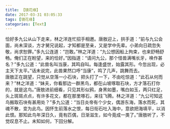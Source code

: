```yaml
---
title: 【镜花缘】
date: 2017-03-31 03:05:33
tags: [镜花缘]
categories: [Text]
---
```


<p dir="ltr"  >恰好多九公从山下走来，林之洋连忙招手相邀。唐敖迎上，拱手道：“前与九公会面，尚未深谈，方才舅兄说起，才知都是至亲，又是学中先辈。小弟向日疏忽失敬，尚求恕罪。”多九公连道：“岂敢。”林之洋道：“九公想因船上拘束，也来舒畅舒畅。俺们正在盼望，来的恰好。”因指道：“请问九公，那个怪兽满嘴长牙，唤作甚名？”多九公道：“此兽名叫当康，其鸣自叫。每逢盛世，始露其形。今忽出现，必主天下太平。”话未说完，此兽果然口呼“当康”，鸣了几声，跳舞而去。<br />唐敖正在跳望，只觉从空落一小石块，把头打了一下，不由吃惊道：“此石从何而来？”林之洋道：“妹夫，你看那边一群黑鸟，都在山坡啄取石块，方才落石打你的，就是这鸟。”唐敖进前细看，只见其形似鸦，身黑如墨，嘴白如玉，两只红足，头上斑斑点点，有许多花文，都在那里啄石，来往飞腾。林之洋道：“九公可知这鸟搬取石块有甚用处？”多九公道：“当日炎帝有个少女，偶游东海，落水而死，其魂不散，变为此鸟。因怀生前落水之恨，每日衔石吐入海中，意欲把海填平，以消此恨。那知此鸟年深日久，竟有匹偶，日渐滋生，如今竟成一类了。”唐敖听了，不觉叹息不止。未知如何，下回分解。</p>